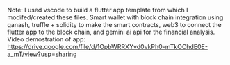Note: I used vscode to build a flutter app template from which I modifed/created these files. Smart wallet with block chain integration using ganash, truffle + solidity to make the smart contracts, web3 to connect the flutter app to the block chain, and gemini ai api for the financial analysis.   Video demostration of app: https://drive.google.com/file/d/1OpbWRRXYvd0vkPh0-mTkOChdE0E-a_mT/view?usp=sharing
